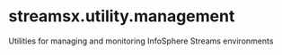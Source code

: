 # streamsx.utility.management
Utilities for managing and monitoring InfoSphere Streams environments
